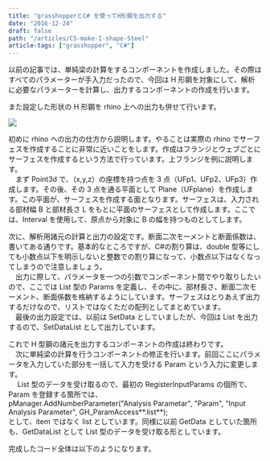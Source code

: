 ```yaml
---
title: "grasshopperとC# を使ってH形鋼を出力する"
date: "2016-12-24"
draft: false
path: "/articles/CS-make-I-shape-Steel"
article-tags: ["grasshopper", "C#"]
---
```


以前の記事では、単純梁の計算をするコンポーネントを作成しました。その際はすべてのパラメーターが手入力だったので、今回は H 形鋼を対象にして、解析に必要なパラメーターを計算し、出力するコンポーネントの作成を行います。

また設定した形状の H 形鋼を rhino 上への出力も併せて行います。

[![](https://4.bp.blogspot.com/-zIDrpwCI2kA/WF4Ad2n6M6I/AAAAAAAABTQ/fnAo7AUH4UY8KRx2JSvsOfYDLjZ06c_5wCLcB/s640/%25E3%2582%25AD%25E3%2583%25A3%25E3%2583%2597%25E3%2583%2581%25E3%2583%25A3.PNG)](https://4.bp.blogspot.com/-zIDrpwCI2kA/WF4Ad2n6M6I/AAAAAAAABTQ/fnAo7AUH4UY8KRx2JSvsOfYDLjZ06c_5wCLcB/s1600/%25E3%2582%25AD%25E3%2583%25A3%25E3%2583%2597%25E3%2583%2581%25E3%2583%25A3.PNG)

初めに rhino への出力の仕方から説明します。やることは実際の rhino でサーフェスを作成することに非常に近いことをします。作成はフランジとウェブごとにサーフェスを作成するという方法で行っています。上フランジを例に説明します。  
　まず Point3d で、（x,y,z）の座標を持つ点を 3 点（UFp1、UFp2、UFp3）作成します。その後、その 3 点を通る平面として Plane（UFplane）を作成します。この平面が、サーフェスを作成する面となります。サーフェスは、入力される部材幅 B と部材長さ L をもとに平面のサーフェスとして作成します。ここでは、Interval を使用して、原点から対象に B の幅を持つものとしてします。

次に、解析用諸元の計算と出力の設定です。断面二次モーメントと断面係数は、書いてある通りです。基本的なところですが、C#の割り算は、double 型等にしても小数点以下を明示しないと整数での割り算になって、小数点以下はなくなってしまうので注意しましょう。  
　出力に際して、パラメータを一つの引数でコンポーネント間でやり取りしたいので、ここでは List 型の Params を定義し、その中に、部材長さ、断面二次モーメント、断面係数を格納するようにしています。サーフェスはとりあえず出力するだけなので、リストではなくただの配列としてまとめています。  
　最後の出力設定では、以前は SetData としていましたが、今回は List を出力するので、SetDataList として出力しています。

これで H 型鋼の諸元を出力するコンポーネントの作成は終わりです。  
　次に単純梁の計算を行うコンポーネントの修正を行います。前回ここにパラメータを入力していた部分を一括して入力を受ける Param という入力に変更します。  
　 List 型のデータを受け取るので、最初の RegisterInputParams の個所で、Param を登録する箇所では、  
pManager.AddNumberParameter("Analysis Parametar", "Param", "Input Analysis Parameter", GH_ParamAccess**.list**);  
として、item ではなく list としています。同様に以前 GetData としていた箇所も、GetDataList として List 型のデータを受け取る形としています。

完成したコード全体は以下のようになります。
